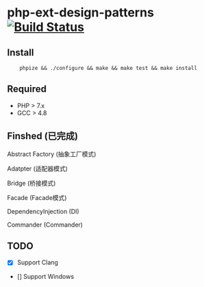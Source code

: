 # php-ext-design-patterns [![Build Status](https://travis-ci.org/motecshine/php-ext-design-patterns.svg?branch=master)](https://travis-ci.org/motecshine/php-ext-design-patterns)


## Install

```
    phpize && ./configure && make && make test && make install
```
## Required
* PHP > 7.x
* GCC > 4.8

## Finshed (已完成)
Abstract Factory (抽象工厂模式)

Adatpter (适配器模式)

Bridge (桥接模式)

Facade (Facade模式)

DependencyInjection (DI)

Commander (Commander)

## TODO 

* [x] Support Clang 

* [] Support Windows

